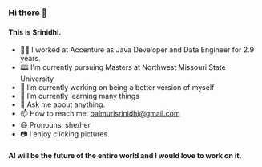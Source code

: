 ### Hi there 👋

#### This is Srinidhi.

- 👩‍💻 I worked at Accenture as Java Developer and Data Engineer for 2.9 years.
- 🕮 I'm currently pursuing Masters at Northwest Missouri State University
- 🔭 I’m currently working on being a better version of myself
- 🌱 I’m currently learning many things
- 💬 Ask me about anything. 
- 📫 How to reach me: balmurisrinidhi@gmail.com
- 😄 Pronouns: she/her
- 📷 I enjoy clicking pictures.

#### AI will be the future of the entire world and I would love to work on it.



